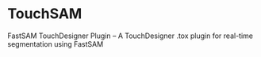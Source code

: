 # TouchSAM
FastSAM TouchDesigner Plugin – A TouchDesigner .tox plugin for real-time segmentation using FastSAM
